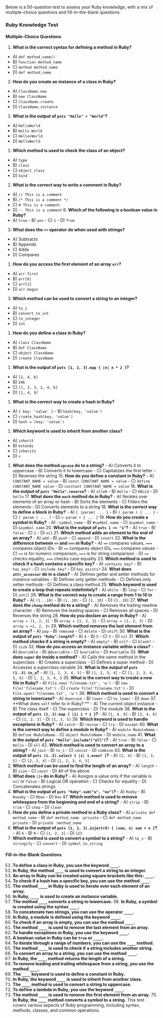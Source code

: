 Below is a 50-question test to assess your Ruby knowledge, with a mix of multiple-choice questions and fill-in-the-blank questions. 
### Ruby Knowledge Test 
#### Multiple-Choice Questions 
1. **What is the correct syntax for defining a method in Ruby?** 
- A) `def method_name()` 
- B) `function method_name` 
- C) `method method_name` 
- D) `def method_name` 
2. **How do you create an instance of a class in Ruby?** 
- A) `ClassName.new` 
- B) `new ClassName` 
- C) `ClassName.create` 
- D) `ClassName.instance` 
1. **What is the output of `puts "Hello" + "World"`?** 
- A) `HelloWorld` 
- B) `Hello World` 
- C) `Hello+World` 
- D) `HelloWorld` 
1. **Which method is used to check the class of an object?** 
- A) `type` 
- B) `class` 
- C) `object_class` 
- D) `kind` 
2. **What is the correct way to write a comment in Ruby?** 
- A) `// This is a comment` 
- B) `/* This is a comment */` 
- C) `# This is a comment` 
- D) `-- This is a comment` 6. **Which of the following is a boolean value in Ruby?** 
- A) `true` - B) `yes` - C) `1` - D) `True` 
3. **What does the `<<` operator do when used with strings?** 
- A) Subtracts 
- B) Appends 
- C) Adds 
- D) Compares 
1. **How do you access the first element of an array `arr`?** 
- A) `arr.first` 
- B) `arr[0]` 
- C) `arr[1]` 
- D) `arr.begin` 
3. **Which method can be used to convert a string to an integer?** 
- A) `to_i` 
- B) `convert_to_int` 
- C) `to_integer` 
- D) `int` 
1. **How do you define a class in Ruby?** 
- A) `class ClassName` 
- B) `def ClassName` 
- C) `object ClassName` 
- D) `create ClassName` 
1. **What is the output of `puts [1, 2, 3].map { |n| n * 2 }`?** 
- A) `[2, 4, 6]` 
- B) `246` 
- C) `[1, 2, 3, 2, 4, 6]` 
- D) `[1, 4, 9]` 
1. **What is the correct way to create a hash in Ruby?** 
- A) `{ key: 'value' }` - B) `hash(key, 'value')` 
- C) `create_hash(key, 'value')` 
- D) `hash = (key: 'value')` 
1. **Which keyword is used to inherit from another class?** 
- A) `inherit` 
- B) `extends` 
- C) `inherits` 
- D) `<` 
1. **What does the method `upcase` do to a string?** - A) Converts it to uppercase - B) Converts it to lowercase - C) Capitalizes the first letter - D) Reverses the string 15. **How do you define a constant in Ruby?** - A) `CONSTANT_NAME = value` - B) `const CONSTANT_NAME = value` - C) `define CONSTANT_NAME value` - D) `constant CONSTANT_NAME = value` 16. **What is the output of `puts "Hello".reverse`?** - A) `olleH` - B) `Hello` - C) `HELLO` - D) `hello` 17. **What does the `each` method do in Ruby?** - A) Iterates over elements of an array or hash - B) Sorts the elements - C) Filters the elements - D) Converts elements to a string 18. **What is the correct way to define a block in Ruby?** - A) `{ |param| ... }` - B) `( param ) { ... }` - C) `[ param | ... ]` - D) `< param > { ... }` 19. **How do you create a symbol in Ruby?** - A) `:symbol_name` - B) `#symbol_name` - C) `$symbol_name` - D) `&symbol_name` 20. **What is the output of `puts 1 == "1"`?** - A) `true` - B) `false` - C) `1` - D) `nil` 21. **Which method adds an element to the end of an array?** - A) `add` - B) `push` - C) `append` - D) `insert` 22. **What is the difference between `==` and `===` in Ruby?** - A) `==` compares values, `===` compares object IDs - B) `==` compares object IDs, `===` compares values - C) `==` is for numeric comparison, `===` is for string comparison - D) `==` checks equality, `===` checks case equality 23. **Which method is used to check if a hash contains a specific key?** - A) `contains_key?` - B) `has_key?` - C) `include_key?` - D) `key_exists?` 24. **What does `attr_accessor` do in a class?** - A) Defines getter and setter methods for instance variables - B) Defines only getter methods - C) Defines only setter methods - D) Defines a class method 25. **Which keyword is used to create a loop that repeats indefinitely?** - A) `while` - B) `loop` - C) `for` - D) `until` 26. **What is the correct way to create a range from 1 to 10 in Ruby?** - A) `(1...10)` - B) `(1..10)` - C) `[1..10]` - D) `{1..10}` 27. **What does the `chomp` method do to a string?** - A) Removes the trailing newline character - B) Removes the leading spaces - C) Removes all spaces - D) Reverses the string 28. **How do you declare an array in Ruby?** - A) `array = [1, 2, 3]` - B) `array = {1, 2, 3}` - C) `array = (1, 2, 3)` - D) `array = <1, 2, 3>` 29. **Which method removes the last element from an array?** - A) `pop` - B) `remove`a - C) `delete` - D) `shift` 30. **What is the output of `puts "Ruby".length`?** - A) `4` - B) `5` - C) `3` - D) `nil` 31. **Which method checks if a string is empty?** - A) `empty?` - B) `nil?` - C) `blank?` - D) `size` 32. **How do you access an instance variable within a class?** - A) `@variable` - B) `@@variable` - C) `$variable` - D) `#variable` 33. **What does `super` do inside a method?** - A) Calls the same method in the superclass - B) Creates a superclass - C) Defines a super method - D) Accesses a superclass variable 34. **What is the output of `puts (1..5).to_a`?** - A) `[1, 2, 3, 4, 5]` - B) `[1, 2, 3, 4]` - C) `[1, 2, 3, 4, 5, 6]` - D) `1, 2, 3, 4, 5` 35. **What is the correct way to create a new file in Ruby?** - A) `File.new('filename.txt', 'w')` - B) `new File('filename.txt')` - C) `create File('filename.txt')` - D) `File.open('filename.txt', 'w')` 36. **Which method is used to convert a string to lowercase?** - A) `downcase` - B) `lower` - C) `to_lower` - D) `down` 37. **What does `self` refer to in Ruby? ** - A) The current object instance - B) The class itself - C) The superclass - D) The module 38. **What is the output of `puts (1..3).map { |i| i * i }`?** - A) `[1, 4, 9]` - B) `[2, 4, 6]` - C) `[1, 2, 3]` - D) `[1, 3, 5]` 39. **Which keyword is used to handle exceptions in Ruby?** - A) `catch` - B) `rescue` - C) `try` - D) `except` 40. **What is the correct way to define a module in Ruby?** - A) `module ModuleName` - B) `define ModuleName` - C) `object ModuleName` - D) `module_name` 41. **What is the output of `puts "Hello".include?("ell")`?** - A) `true` - B) `false` - C) `Hello` - D) `ell` 42. **Which method is used to convert an array to a string?** - A) `join` - B) `to_s` - C) `concat` - D) `combine` 43. **What is the output of `puts (1..5).select { |i| i.even? }`?** - A) `[2, 4]` - B) `[1, 3, 5]` - C) `[2, 3, 4]` - D) `[1, 2, 3, 4, 5]` 
2. **Which method can be used to find the length of an array?** - A) `length` - B) `size` - C) `count` - D) All of the above 
3. **What does `||=` do in Ruby?** - A) Assigns a value only if the variable is `nil` or `false` - B) Logical OR operation - C) Checks for equality - D) Concatenates strings 
4. **What is the output of `puts "Ruby".sub("u", "oo")`?** - A) `Rooby` - B) `Roooby` - C) `Rboo` - D) `Roo` 47. **Which method is used to remove whitespace from the beginning and end of a string?** - A) `strip` - B) `trim` - C) `chop` - D) `clean` 
5. **How do you define a private method in a Ruby class?** - A) `private def method_name` - B) `def method_name :private` - C) `def method_name private` - D) `private :method_name` 
6. **What is the output of `puts [1, 2, 3].inject(0) { |sum, n| sum + n }`?** - A) `6` - B) `0` - C) `[1, 2, 3]` - D) `123` 
7. **Which method is used to convert a symbol to a string?** - A) `to_s` - B) `stringify` - C) `convert` - D) `symbol_to_string` 
#### Fill-in-the-Blank Questions 
51. **To define a class in Ruby, you use the keyword `____`.** 
7. **In Ruby, the method `____` is used to convert a string to an integer.** 
8. **An array in Ruby can be created using square brackets like this: `____`.** 
9. **To check if a hash has a specific key, you can use the method `____`.** 
10. **The method `____` in Ruby is used to iterate over each element of an array.** 
11. **In Ruby, `____` is used to create an instance variable.** 
12. **The method `____` converts a string to lowercase.** 58. **In Ruby, a symbol is created using the syntax `____`.** 
13. **To concatenate two strings, you can use the operator `____`.** 
14. **In Ruby, a module is defined using the keyword `____`.** 
15. **To check if an array is empty, you can use the method `____`.** 
16. **The method `____` is used to remove the last element from an array.** 
17. **To handle exceptions in Ruby, you use the keyword `____`.** 
18. **A boolean value in Ruby can be `true` or `____`.** 
19. **To iterate through a range of numbers, you can use the `____` method.** 
20. **The method `____` is used to check if a string includes another string.** 
21. **To convert an array to a string, you can use the method `____`.** 
22. **In Ruby, the `____` method returns the length of a string.** 
23. **To remove leading and trailing whitespace from a string, you use the method `____`.** 
24. **The `____` keyword is used to define a constant in Ruby.** 
25. **In Ruby, the keyword `____` is used to inherit from another class.** 
26. **The `____` method is used to convert a string to uppercase.** 
27. **To define a lambda in Ruby, you use the keyword `____`.** 
28. **The method `____` is used to remove the first element from an array.** 75. **In Ruby, the `____` method converts a symbol to a string.** This test covers various aspects of Ruby programming, including syntax, methods, classes, and common operations.
